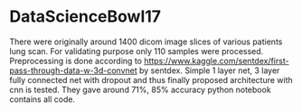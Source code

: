 # DataScienceBowl17

There were originally around 1400 dicom image slices of various patients lung scan.
For validating purpose only 110 samples were processed.
Preprocessing is done according to https://www.kaggle.com/sentdex/first-pass-through-data-w-3d-convnet by sentdex.
Simple 1 layer net, 3 layer fully connected net with dropout and thus finally proposed architecture with cnn is tested.
They gave around 71%, 85% accuracy
python notebook contains all code.
